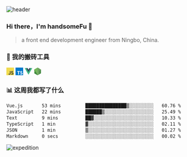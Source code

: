 ![header](https://raw.githubusercontent.com/fzq1998/fzq1998/master/header.png)

### Hi there，I'm handsomeFu 👋

> a front end development engineer from Ningbo, China.

### 🔧 我的搬砖工具
<code><img height="20" src="https://raw.githubusercontent.com/github/explore/80688e429a7d4ef2fca1e82350fe8e3517d3494d/topics/javascript/javascript.png" alt="javascript"></code>
<code><img height="20" src="https://raw.githubusercontent.com/github/explore/80688e429a7d4ef2fca1e82350fe8e3517d3494d/topics/typescript/typescript.png" alt="typescript"></code>
<code><img height="20" src="https://raw.githubusercontent.com/github/explore/80688e429a7d4ef2fca1e82350fe8e3517d3494d/topics/vue/vue.png" alt="vue"></code>
<code><img height="20" src="https://raw.githubusercontent.com/github/explore/80688e429a7d4ef2fca1e82350fe8e3517d3494d/topics/nodejs/nodejs.png" alt="nodejs"></code>



### 📊 这周我都写了什么
<!--START_SECTION:waka-->

```text
Vue.js       53 mins         ███████████████▒░░░░░░░░░   60.76 %
JavaScript   22 mins         ██████▒░░░░░░░░░░░░░░░░░░   25.49 %
Text         9 mins          ██▓░░░░░░░░░░░░░░░░░░░░░░   10.33 %
TypeScript   1 min           ▓░░░░░░░░░░░░░░░░░░░░░░░░   02.11 %
JSON         1 min           ▒░░░░░░░░░░░░░░░░░░░░░░░░   01.27 %
Markdown     0 secs          ░░░░░░░░░░░░░░░░░░░░░░░░░   00.02 %
```

<!--END_SECTION:waka-->


![expedition](https://raw.githubusercontent.com/fzq1998/fzq1998/master/expedition.gif)

